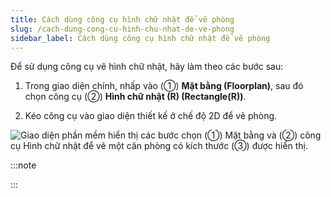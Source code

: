 ```yaml
---
title: Cách dùng công cụ hình chữ nhật để vẽ phòng
slug: /cach-dung-cong-cu-hinh-chu-nhat-de-ve-phong
sidebar_label: Cách dùng công cụ hình chữ nhật để vẽ phòng
---
```


Để sử dụng công cụ vẽ hình chữ nhật, hãy làm theo các bước sau:

1. Trong giao diện chính, nhấp vào (①) **Mặt bằng (Floorplan)**, sau đó chọn công cụ (②) **Hình chữ nhật (R) (Rectangle(R))**.

2. Kéo công cụ vào giao diện thiết kế ở chế độ 2D để vẽ phòng.

![Giao diện phần mềm hiển thị các bước chọn (①) Mặt bằng và (②) công cụ Hình chữ nhật để vẽ một căn phòng có kích thước (③) được hiển thị.](https://storage.googleapis.com/jegavn_kb/image_jegavn/113.1.png)

:::note

:::